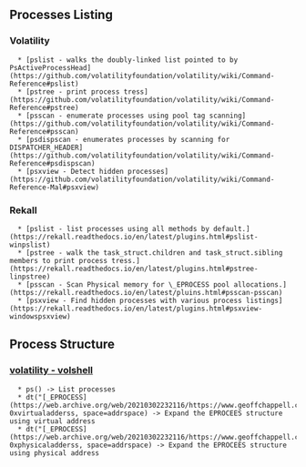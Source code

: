 ## Processes Listing
   ### Volatility
      * [pslist - walks the doubly-linked list pointed to by PsActiveProcessHead](https://github.com/volatilityfoundation/volatility/wiki/Command-Reference#pslist)
      * [pstree - print process tress](https://github.com/volatilityfoundation/volatility/wiki/Command-Reference#pstree)
      * [psscan - enumerate processes using pool tag scanning](https://github.com/volatilityfoundation/volatility/wiki/Command-Reference#psscan)
      * [psdispscan - enumerates processes by scanning for DISPATCHER_HEADER](https://github.com/volatilityfoundation/volatility/wiki/Command-Reference#psdispscan)
      * [psxview - Detect hidden processes](https://github.com/volatilityfoundation/volatility/wiki/Command-Reference-Mal#psxview)
   ### Rekall
      * [pslist - list processes using all methods by default.](https://rekall.readthedocs.io/en/latest/plugins.html#pslist-winpslist)
      * [pstree - walk the task_struct.children and task_struct.sibling members to print process tress.](https://rekall.readthedocs.io/en/latest/plugins.html#pstree-linpstree)
      * [psscan - Scan Physical memory for \_EPROCESS pool allocations.](https://rekall.readthedocs.io/en/latest/pluins.html#psscan-psscan)
      * [psxview - Find hidden processes with various process listings](https://rekall.readthedocs.io/en/latest/plugins.html#psxview-windowspsxview)
## Process Structure
   ### [volatility - volshell](https://github.com/volatilityfoundation/volatility/wiki/Command-Reference#volshell)
      * ps() -> List processes
      * dt("[_EPROCESS](https://web.archive.org/web/20210302232116/https://www.geoffchappell.com/studies/windows/km/ntoskrnl/inc/ntos/ps/eprocess/index.htm)", 0xvirtualadderss, space=addrspace) -> Expand the EPROCEES structure using virtual address
      * dt("[_EPROCESS](https://web.archive.org/web/20210302232116/https://www.geoffchappell.com/studies/windows/km/ntoskrnl/inc/ntos/ps/eprocess/index.htm)", 0xphysicaladderss, space=addrspace) -> Expand the EPROCEES structure using physical address
